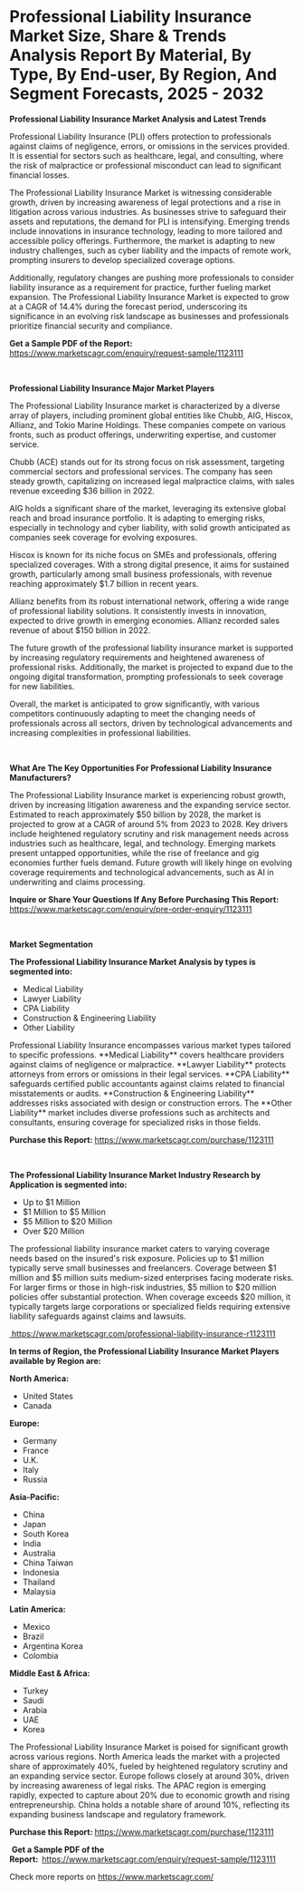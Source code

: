 <p><h1>Professional Liability Insurance Market Size, Share & Trends Analysis Report By Material, By Type, By End-user, By Region, And Segment Forecasts, 2025 - 2032</h1></p><p><strong>Professional Liability Insurance Market Analysis and Latest Trends</strong></p>
<p><p>Professional Liability Insurance (PLI) offers protection to professionals against claims of negligence, errors, or omissions in the services provided. It is essential for sectors such as healthcare, legal, and consulting, where the risk of malpractice or professional misconduct can lead to significant financial losses.</p><p>The Professional Liability Insurance Market is witnessing considerable growth, driven by increasing awareness of legal protections and a rise in litigation across various industries. As businesses strive to safeguard their assets and reputations, the demand for PLI is intensifying. Emerging trends include innovations in insurance technology, leading to more tailored and accessible policy offerings. Furthermore, the market is adapting to new industry challenges, such as cyber liability and the impacts of remote work, prompting insurers to develop specialized coverage options.</p><p>Additionally, regulatory changes are pushing more professionals to consider liability insurance as a requirement for practice, further fueling market expansion. The Professional Liability Insurance Market is expected to grow at a CAGR of 14.4% during the forecast period, underscoring its significance in an evolving risk landscape as businesses and professionals prioritize financial security and compliance.</p></p>
<p><strong>Get a Sample PDF of the Report:&nbsp;</strong> <a href="https://www.marketscagr.com/enquiry/request-sample/1123111?utm_campaign=2634&utm_medium=2&utm_source=Github&utm_content=ia&utm_term=09032025&utm_id=professional-liability-insurance">https://www.marketscagr.com/enquiry/request-sample/1123111</a></p>
<p>&nbsp;</p>
<p><strong>Professional Liability Insurance Major Market Players</strong></p>
<p><p>The Professional Liability Insurance market is characterized by a diverse array of players, including prominent global entities like Chubb, AIG, Hiscox, Allianz, and Tokio Marine Holdings. These companies compete on various fronts, such as product offerings, underwriting expertise, and customer service.</p><p>Chubb (ACE) stands out for its strong focus on risk assessment, targeting commercial sectors and professional services. The company has seen steady growth, capitalizing on increased legal malpractice claims, with sales revenue exceeding $36 billion in 2022.</p><p>AIG holds a significant share of the market, leveraging its extensive global reach and broad insurance portfolio. It is adapting to emerging risks, especially in technology and cyber liability, with solid growth anticipated as companies seek coverage for evolving exposures.</p><p>Hiscox is known for its niche focus on SMEs and professionals, offering specialized coverages. With a strong digital presence, it aims for sustained growth, particularly among small business professionals, with revenue reaching approximately $1.7 billion in recent years.</p><p>Allianz benefits from its robust international network, offering a wide range of professional liability solutions. It consistently invests in innovation, expected to drive growth in emerging economies. Allianz recorded sales revenue of about $150 billion in 2022.</p><p>The future growth of the professional liability insurance market is supported by increasing regulatory requirements and heightened awareness of professional risks. Additionally, the market is projected to expand due to the ongoing digital transformation, prompting professionals to seek coverage for new liabilities.</p><p>Overall, the market is anticipated to grow significantly, with various competitors continuously adapting to meet the changing needs of professionals across all sectors, driven by technological advancements and increasing complexities in professional liabilities.</p></p>
<p>&nbsp;</p>
<p><strong>What Are The Key Opportunities For Professional Liability Insurance Manufacturers?</strong></p>
<p><p>The Professional Liability Insurance market is experiencing robust growth, driven by increasing litigation awareness and the expanding service sector. Estimated to reach approximately $50 billion by 2028, the market is projected to grow at a CAGR of around 5% from 2023 to 2028. Key drivers include heightened regulatory scrutiny and risk management needs across industries such as healthcare, legal, and technology. Emerging markets present untapped opportunities, while the rise of freelance and gig economies further fuels demand. Future growth will likely hinge on evolving coverage requirements and technological advancements, such as AI in underwriting and claims processing.</p></p>
<p><strong>Inquire or Share Your Questions If Any Before Purchasing This Report:</strong> <a href="https://www.marketscagr.com/enquiry/pre-order-enquiry/1123111?utm_campaign=2634&utm_medium=2&utm_source=Github&utm_content=ia&utm_term=09032025&utm_id=professional-liability-insurance">https://www.marketscagr.com/enquiry/pre-order-enquiry/1123111</a></p>
<p>&nbsp;</p>
<p><strong>Market Segmentation</strong></p>
<p><strong>The Professional Liability Insurance Market Analysis by types is segmented into:</strong></p>
<p><ul><li>Medical Liability</li><li>Lawyer Liability</li><li>CPA Liability</li><li>Construction & Engineering Liability</li><li>Other Liability</li></ul></p>
<p><p>Professional Liability Insurance encompasses various market types tailored to specific professions. **Medical Liability** covers healthcare providers against claims of negligence or malpractice. **Lawyer Liability** protects attorneys from errors or omissions in their legal services. **CPA Liability** safeguards certified public accountants against claims related to financial misstatements or audits. **Construction & Engineering Liability** addresses risks associated with design or construction errors. The **Other Liability** market includes diverse professions such as architects and consultants, ensuring coverage for specialized risks in those fields.</p></p>
<p><strong>Purchase this Report:&nbsp;</strong><a href="https://www.marketscagr.com/purchase/1123111?utm_campaign=2634&utm_medium=2&utm_source=Github&utm_content=ia&utm_term=09032025&utm_id=professional-liability-insurance">https://www.marketscagr.com/purchase/1123111</a></p>
<p>&nbsp;</p>
<p><strong>The Professional Liability Insurance Market Industry Research by Application is segmented into:</strong></p>
<p><ul><li>Up to $1 Million</li><li>$1 Million to $5 Million</li><li>$5 Million to $20 Million</li><li>Over $20 Million</li></ul></p>
<p><p>The professional liability insurance market caters to varying coverage needs based on the insured's risk exposure. Policies up to $1 million typically serve small businesses and freelancers. Coverage between $1 million and $5 million suits medium-sized enterprises facing moderate risks. For larger firms or those in high-risk industries, $5 million to $20 million policies offer substantial protection. When coverage exceeds $20 million, it typically targets large corporations or specialized fields requiring extensive liability safeguards against claims and lawsuits.</p></p>
<p><a href="https://www.marketscagr.com/professional-liability-insurance-r1123111?utm_campaign=2634&utm_medium=2&utm_source=Github&utm_content=ia&utm_term=09032025&utm_id=professional-liability-insurance">&nbsp;https://www.marketscagr.com/professional-liability-insurance-r1123111</a></p>
<p><strong>In terms of Region, the Professional Liability Insurance Market Players available by Region are:</strong></p>
<p>
    <p> <strong> North America: </strong>
        <ul>
            <li>United States</li>
            <li>Canada</li>
        </ul>
        </p> 
    <p> <strong> Europe: </strong>
        <ul>
            <li>Germany</li>
            <li>France</li>
            <li>U.K.</li>
            <li>Italy</li>
            <li>Russia</li>
        </ul>
        </p> 
    <p> <strong> Asia-Pacific: </strong>
        <ul>
            <li>China</li>
            <li>Japan</li>
            <li>South Korea</li>
            <li>India</li>
            <li>Australia</li>
            <li>China Taiwan</li>
            <li>Indonesia</li>
            <li>Thailand</li>
            <li>Malaysia</li>
        </ul>
        </p> 
    <p> <strong> Latin America: </strong>
        <ul>
            <li>Mexico</li>
            <li>Brazil</li>
            <li>Argentina Korea</li>
            <li>Colombia</li>
        </ul>
        </p> 
    <p> <strong> Middle East & Africa: </strong>
        <ul>
            <li>Turkey</li>
            <li>Saudi</li>
            <li>Arabia</li>
            <li>UAE</li>
            <li>Korea</li>
        </ul>
    </p>
    </p>
<p><p>The Professional Liability Insurance Market is poised for significant growth across various regions. North America leads the market with a projected share of approximately 40%, fueled by heightened regulatory scrutiny and an expanding service sector. Europe follows closely at around 30%, driven by increasing awareness of legal risks. The APAC region is emerging rapidly, expected to capture about 20% due to economic growth and rising entrepreneurship. China holds a notable share of around 10%, reflecting its expanding business landscape and regulatory framework.</p></p>
<p><strong>Purchase this Report: </strong><a href="https://www.marketscagr.com/purchase/1123111?utm_campaign=2634&utm_medium=2&utm_source=Github&utm_content=ia&utm_term=09032025&utm_id=professional-liability-insurance">https://www.marketscagr.com/purchase/1123111</a></p>
<p>&nbsp;<strong>Get a Sample PDF of the Report:&nbsp;&nbsp;</strong><a href="https://www.marketscagr.com/enquiry/request-sample/1123111?utm_campaign=2634&utm_medium=2&utm_source=Github&utm_content=ia&utm_term=09032025&utm_id=professional-liability-insurance">https://www.marketscagr.com/enquiry/request-sample/1123111</a></p>
<p><strong></strong></p>
<p>Check more reports on <a href="https://www.marketscagr.com/?utm_campaign=2634&utm_medium=2&utm_source=Github&utm_content=ia&utm_term=09032025&utm_id=professional-liability-insurance">https://www.marketscagr.com/</a></p>